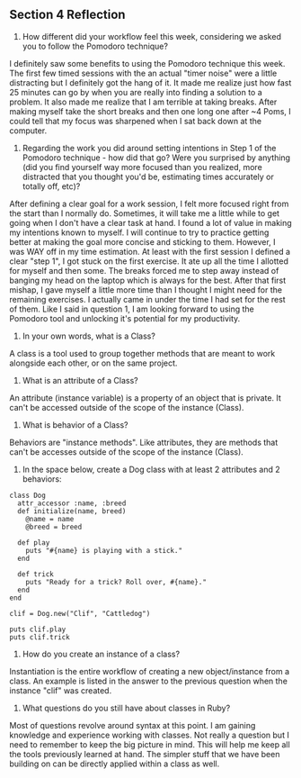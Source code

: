 ## Section 4 Reflection

1. How different did your workflow feel this week, considering we asked you to follow the Pomodoro technique?

  I definitely saw some benefits to using the Pomodoro technique this week.  The first few timed sessions with the an actual "timer noise" were a little distracting but I definitely got the hang of it.  It made me realize just how fast 25 minutes can go by when you are really into finding a solution to a problem.  It also made me realize that I am terrible at taking breaks.  After making myself take the short breaks and then one long one after ~4 Poms, I could tell that my focus was sharpened when I sat back down at the computer.

1. Regarding the work you did around setting intentions in Step 1 of the Pomodoro technique - how did that go? Were you surprised by anything (did you find yourself way more focused than you realized, more distracted that you thought you'd be, estimating times accurately or totally off, etc)?

  After defining a clear goal for a work session, I felt more focused right from the start than I normally do.  Sometimes, it will take me a little while to get going when I don't have a clear task at hand.  I found a lot of value in making my intentions known to myself. I will continue to try to practice getting better at making the goal more concise and sticking to them.  However, I was WAY off in my time estimation.  At least with the first session I defined a clear "step 1", I got stuck on the first exercise.  It ate up all the time I allotted for myself and then some.  The breaks forced me to step away instead of banging my head on the laptop which is always for the best.  After that first mishap, I gave myself a little more time than I thought I might need for the remaining exercises.  I actually came in under the time I had set for the rest of them. Like I said in question 1, I am looking forward to using the Pomodoro tool and unlocking it's potential for my productivity.

1. In your own words, what is a Class?

  A class is a tool used to group together methods that are meant to work alongside each other, or on the same project.

1. What is an attribute of a Class?

  An attribute (instance variable) is a property of an object that is private.  It can't be accessed outside of the scope of the instance (Class).

1. What is behavior of a Class?

  Behaviors are "instance methods". Like attributes, they are methods that can't be accesses outside of the scope of the instance (Class).

1. In the space below, create a Dog class with at least 2 attributes and 2 behaviors:

```
class Dog
  attr_accessor :name, :breed
  def initialize(name, breed)
    @name = name
    @breed = breed

  def play
    puts "#{name} is playing with a stick."
  end

  def trick
    puts "Ready for a trick? Roll over, #{name}."
  end
end

clif = Dog.new("Clif", "Cattledog")

puts clif.play
puts clif.trick

```

1. How do you create an instance of a class?

  Instantiation is the entire workflow of creating a new object/instance from a class.  An example is listed in the answer to the previous question when the instance "clif" was created.

1. What questions do you still have about classes in Ruby?

  Most of questions revolve around syntax at this point.  I am gaining knowledge and experience working with classes. Not really a question but I need to remember to keep the big picture in mind. This will help me keep all the tools previously learned at hand.  The simpler stuff that we have been building on can be directly applied within a class as well. 
